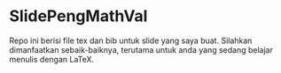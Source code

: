 # SlidePengMathVal
Repo ini berisi file tex dan bib untuk slide yang saya buat. Silahkan dimanfaatkan sebaik-baiknya, terutama untuk anda yang sedang belajar menulis dengan LaTeX.
